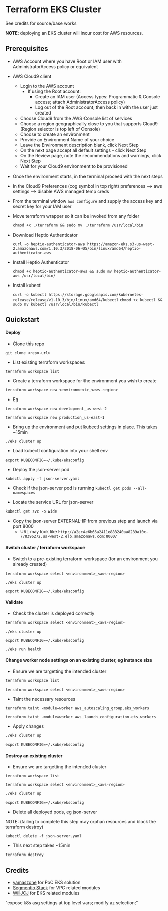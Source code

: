 # Terraform EKS Cluster
See credits for source/base works

__NOTE__: deploying an EKS cluster will incur cost for AWS resources.

## Prerequisites
- AWS Account where you have Root or IAM user with AdministratorAccess policy or equivalent
- AWS Cloud9 client
  - Login to the AWS account
    - If using the Root account:
      - Create an IAM user (Access types: Programmatic & Console access; attach AdministratorAccess policy)
      - Log out of the Root account, then back in with the user just created
  - Choose Cloud9 from the AWS Console list of services
  - Choose a region geographically close to you that supports Cloud9 (Region selector is top left of Console)
  - Choose to create an environment
  - Provide an Environment Name of your choice
  - Leave the Environment description blank, click Next Step
  - On the next page accept all default settings - click Next Step
  - On the Review page, note the recommendations and warnings, click Next Step
  - Wait for your Cloud9 environment to be provisioned
- Once the environment starts, in the terminal proceed with the next steps
- In the Cloud9 Preferences (cog symbol in top right) preferences --> aws settings --> disable AWS managed temp creds
- From the terminal window `aws configure` and supply the access key and secret key for your IAM user
- Move terraform wrapper so it can be invoked from any folder

  `chmod +x ./terraform && sudo mv ./terraform /usr/local/bin`
  
- Download Heptio Authenticator

  `curl -o heptio-authenticator-aws https://amazon-eks.s3-us-west-2.amazonaws.com/1.10.3/2018-06-05/bin/linux/amd64/heptio-authenticator-aws`

- Install Heptio Authenticator

  `chmod +x heptio-authenticator-aws && sudo mv heptio-authenticator-aws /usr/local/bin/`

- Install kubectl

  `curl -o kubectl https://storage.googleapis.com/kubernetes-release/release/v1.10.3/bin/linux/amd64/kubectl`
  `chmod +x kubectl && sudo mv kubectl /usr/local/bin/kubectl`


## Quickstart
#### Deploy
- Clone this repo

 `git clone <repo-url>`
 
- List existing terraform workspaces

 `terraform workspace list`
 
- Create a terraform workspace for the environment you wish to create

 `terraform workspace new <environment>_<aws-region>`
 
 - Eg
 
 `terraform workspace new development_us-west-2`

 `terraform workspace new production_us-east-1`

- Bring up the environment and put kubectl settings in place. This takes ~15min

 `./eks cluster up`

- Load kubectl configuration into your shell env

 `export KUBECONFIG=~/.kube/eksconfig`
 
- Deploy the json-server pod

 `kubectl apply -f json-server.yaml`

- Check if the json-server pod is running
 `kubectl get pods --all-namespaces`

- Locate the service URL for json-server

 `kubectl get svc -o wide`

- Copy the json-server EXTERNAL-IP from previous step and launch via port 8000
  - URL may look like `http://a2ec4e6b66a2411e883240aa8289a10c-778396272.us-west-2.elb.amazonaws.com:8000/`


#### Switch cluster / terraform workspace

- Switch to a pre-existing terraform workspace (for an environment you already created)
 
 `terraform workspace select <environment>_<aws-region>`

 `./eks cluster up`

 `export KUBECONFIG=~/.kube/eksconfig`


#### Validate

- Check the cluster is deployed correctly

 `terraform workspace select <environment>_<aws-region>`

 `./eks cluster up`

 `export KUBECONFIG=~/.kube/eksconfig`

 `./eks run health`

#### Change worker node settings on an existing cluster, eg instance size

- Ensure we are targetting the intended cluster

 `terraform workspace list`

 `terraform workspace select <environment>_<aws-region>`
 
- Taint the necessary resources

 `terraform taint -module=worker aws_autoscaling_group.eks_workers`
 
 `terraform taint -module=worker aws_launch_configuration.eks_workers`
 
- Apply changes

 `./eks cluster up`

 `export KUBECONFIG=~/.kube/eksconfig`


#### Destroy an existing cluster

- Ensure we are targetting the intended cluster

 `terraform workspace list`

 `terraform workspace select <environment>_<aws-region>`

 `./eks cluster up`

 `export KUBECONFIG=~/.kube/eksconfig`

- Delete all deployed pods, eg json-server

NOTE: (failing to complete this step may orphan resources and block the terraform destroy)

 `kubectl delete -f json-server.yaml`

- This next step takes ~15min

 `terraform destroy`

## Credits
- [yamaszone](https://github.com/yamaszone/terraform-eks) for PoC EKS solution
- [Segmentio Stack](https://github.com/segmentio/stack) for VPC related modules
- [WillJCJ](https://github.com/WillJCJ/eks-terraform-demo) for EKS related modules


"expose k8s asg settings at top level vars; modify az selection;"
